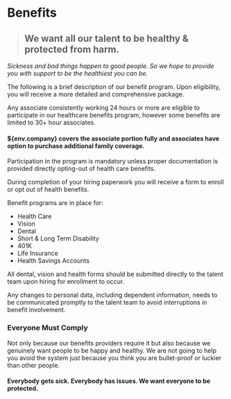 # Benefits

> ## We want all our talent to be healthy & protected from harm.

*Sickness and bad things happen to good people. So we hope to provide you with support to be the healthiest you can be.*

The following is a brief description of our benefit program. Upon eligibility, you will receive a more detailed and comprehensive package. 

Any associate consistently working 24 hours or more are eligible to participate in our healthcare benefits program, however some benefits are limited to 30+ hour associates. 

#### ${env.company} covers the associate portion fully and associates have option to purchase additional family coverage. 

Participation in the program is mandatory unless proper documentation is provided directly opting-out of health care benefits. 

During completion of your hiring paperwork you will receive a form to enroll or opt out of health benefits.  

Benefit programs are in place for:

- Health Care
- Vision
- Dental
- Short & Long Term Disability
- 401K
- Life Insurance
- Health Savings Accounts


All dental, vision and health forms should be submitted directly to the talent team upon hiring for enrollment to occur. 

Any changes to personal data, including dependent information, needs to be communicated promptly to the talent team to avoid interruptions in benefit involvement.

### Everyone Must Comply

Not only because our benefits providers require it but also because we genuinely want people to be happy and healthy. We are not going to help you avoid the system just because you think you are bullet-proof or luckier than other people.

#### Everybody gets sick. Everybody has issues. We want everyone to be protected.





